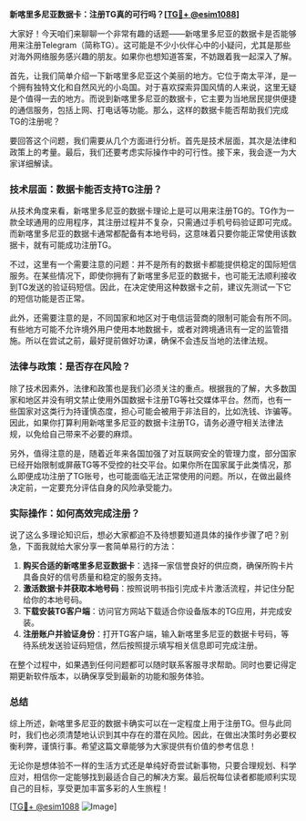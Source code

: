 **新喀里多尼亚数据卡：注册TG真的可行吗？[[TG💪+ @esim1088](https://t.me/s/esim1088)]**

大家好！今天咱们来聊聊一个非常有趣的话题——新喀里多尼亚的数据卡是否能够用来注册Telegram（简称TG）。这可能是不少小伙伴心中的小疑问，尤其是那些对海外网络服务感兴趣的朋友。如果你也想知道答案，不妨跟着我一起深入了解。

首先，让我们简单介绍一下新喀里多尼亚这个美丽的地方。它位于南太平洋，是一个拥有独特文化和自然风光的小岛国。对于喜欢探索异国风情的人来说，这里无疑是个值得一去的地方。而说到新喀里多尼亚的数据卡，它主要为当地居民提供便捷的通信服务，包括上网、打电话等功能。那么，这样的数据卡能否帮助我们完成TG的注册呢？

要回答这个问题，我们需要从几个方面进行分析。首先是技术层面，其次是法律和政策上的考量。最后，我们还要考虑实际操作中的可行性。接下来，我会逐一为大家详细解读。

### 技术层面：数据卡能否支持TG注册？

从技术角度来看，新喀里多尼亚的数据卡理论上是可以用来注册TG的。TG作为一款全球通用的应用程序，其注册过程并不复杂，只需通过手机号码验证即可完成。而新喀里多尼亚的数据卡通常都配备有本地号码，这意味着只要你能正常使用该数据卡，就有可能成功注册TG。

不过，这里有一个需要注意的问题：并不是所有的数据卡都能提供稳定的国际短信服务。在某些情况下，即使你拥有了新喀里多尼亚的数据卡，也可能无法顺利接收到TG发送的验证码短信。因此，在决定使用这种数据卡之前，建议先测试一下它的短信功能是否正常。

此外，还需要注意的是，不同国家和地区对于电信运营商的限制可能会有所不同。有些地方可能不允许境外用户使用本地数据卡，或者对跨境通讯有一定的监管措施。所以在尝试之前，最好提前做好功课，确保不会违反当地的法律法规。

### 法律与政策：是否存在风险？

除了技术因素外，法律和政策也是我们必须关注的重点。根据我的了解，大多数国家和地区并没有明文禁止使用外国数据卡注册TG等社交媒体平台。然而，也有一些国家对这类行为持谨慎态度，担心可能会被用于非法目的，比如洗钱、诈骗等。因此，如果你打算利用新喀里多尼亚的数据卡注册TG，请务必遵守相关法律法规，以免给自己带来不必要的麻烦。

另外，值得注意的是，随着近年来各国加强了对互联网安全的管理力度，部分国家已经开始限制或屏蔽TG等不受控的社交平台。如果你所在国家属于此类情况，那么即便成功注册了TG账号，也可能面临无法正常使用的问题。所以，在做出最终决定前，一定要充分评估自身的风险承受能力。

### 实际操作：如何高效完成注册？

说了这么多理论知识后，想必大家都迫不及待想要知道具体的操作步骤了吧？别急，下面我就给大家分享一套简单易行的方法：

1. **购买合适的新喀里多尼亚数据卡**：选择一家信誉良好的供应商，确保所购卡片具备良好的信号质量和稳定的服务支持。
2. **激活数据卡并获取本地号码**：按照说明书指引完成卡片激活流程，并记住分配给你的本地号码。
3. **下载安装TG客户端**：访问官方网站下载适合你设备版本的TG应用，并完成安装。
4. **注册账户并验证身份**：打开TG客户端，输入新喀里多尼亚的数据卡号码，等待系统发送验证码短信，然后按照提示填写相关信息即可完成注册。

在整个过程中，如果遇到任何问题都可以随时联系客服寻求帮助。同时也要记得定期更新软件版本，以确保享受到最新的功能和服务体验。

### 总结

综上所述，新喀里多尼亚的数据卡确实可以在一定程度上用于注册TG。但与此同时，我们也必须清楚地认识到其中存在的潜在风险。因此，在做出决策时务必要权衡利弊，谨慎行事。希望这篇文章能够为大家提供有价值的参考信息！

无论你是想体验不一样的生活方式还是单纯好奇尝试新事物，只要合理规划、科学应对，相信你一定能够找到最适合自己的解决方案。最后祝每位读者都能顺利实现自己的目标，享受更加丰富多彩的人生旅程！

[[TG💪+ @esim1088](https://t.me/s/esim1088) ![Image](https://i.postimg.cc/4NQfJmqS/Snipaste-2025-05-13-00-14-12.png)]